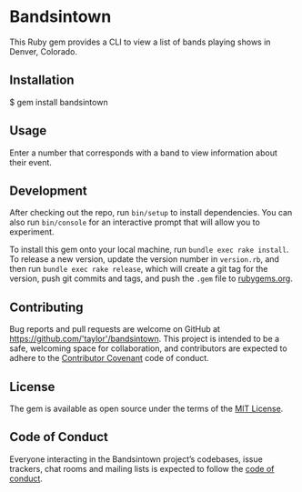 # Bandsintown

This Ruby gem provides a CLI to view a list of bands playing shows in Denver, Colorado.

## Installation

$ gem install bandsintown

## Usage

Enter a number that corresponds with a band to view information about their event.

## Development

After checking out the repo, run `bin/setup` to install dependencies. You can also run `bin/console` for an interactive prompt that will allow you to experiment.

To install this gem onto your local machine, run `bundle exec rake install`. To release a new version, update the version number in `version.rb`, and then run `bundle exec rake release`, which will create a git tag for the version, push git commits and tags, and push the `.gem` file to [rubygems.org](https://rubygems.org).

## Contributing

Bug reports and pull requests are welcome on GitHub at https://github.com/'taylor'/bandsintown. This project is intended to be a safe, welcoming space for collaboration, and contributors are expected to adhere to the [Contributor Covenant](http://contributor-covenant.org) code of conduct.

## License

The gem is available as open source under the terms of the [MIT License](https://opensource.org/licenses/MIT).

## Code of Conduct

Everyone interacting in the Bandsintown project’s codebases, issue trackers, chat rooms and mailing lists is expected to follow the [code of conduct](https://github.com/'taylor'/bandsintown/blob/master/CODE_OF_CONDUCT.md).
